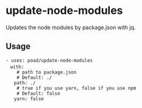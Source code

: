 # update-node-modules

Updates the node modules by package.json with jq.

## Usage 

```
- uses: poad/update-node-modules
　with:
    # path to package.json
    # Default: ./
   path: ./
    # true if you use yarn, false if you use npm
    # Default: false
   yarn: false
```
